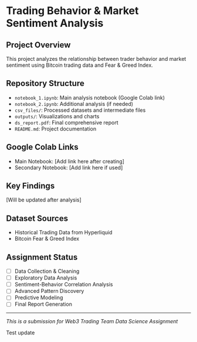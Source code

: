 # Trading Behavior & Market Sentiment Analysis

## Project Overview
This project analyzes the relationship between trader behavior and market sentiment using Bitcoin trading data and Fear & Greed Index.

## Repository Structure
- `notebook_1.ipynb`: Main analysis notebook (Google Colab link)
- `notebook_2.ipynb`: Additional analysis (if needed)
- `csv_files/`: Processed datasets and intermediate files
- `outputs/`: Visualizations and charts
- `ds_report.pdf`: Final comprehensive report
- `README.md`: Project documentation

## Google Colab Links
- Main Notebook: [Add link here after creating]
- Secondary Notebook: [Add link here if used]

## Key Findings
[Will be updated after analysis]

## Dataset Sources
- Historical Trading Data from Hyperliquid
- Bitcoin Fear & Greed Index

## Assignment Status
- [ ] Data Collection & Cleaning
- [ ] Exploratory Data Analysis
- [ ] Sentiment-Behavior Correlation Analysis
- [ ] Advanced Pattern Discovery
- [ ] Predictive Modeling
- [ ] Final Report Generation

---
*This is a submission for Web3 Trading Team Data Science Assignment*

Test update
